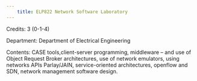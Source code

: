 ```yaml
---
    title: ELP822 Network Software Laboratory
---
```

Credits: 3 (0-1-4)

Department: Department of Electrical Engineering

Contents: CASE tools,client-server programming, middleware – and use of Object Request Broker architectures, use of network emulators, using networks APIs Parlay/JAIN, service-oriented architectures, openflow and SDN, network management software design.